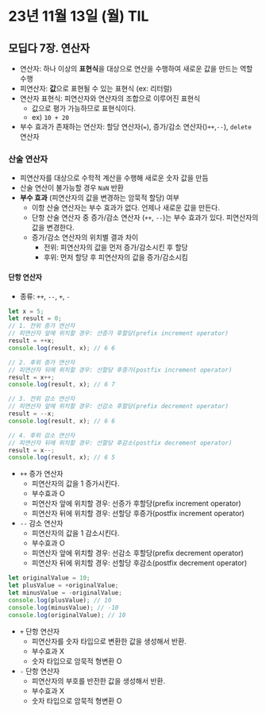 # 23년 11월 13일 (월) TIL

## 모딥다 7장. 연산자

- 연산자: 하나 이상의 **표현식**을 대상으로 연산을 수행하여 새로운 값을 만드는 역할 수행
- 피연산자: **값**으로 표현될 수 있는 표현식 (ex: 리터럴)
- 연산자 표현식: 피연산자와 연산자의 조합으로 이루어진 표현식
  - 값으로 평가 가능하므로 표현식이다.
  - ex) `10 + 20`
- 부수 효과가 존재하는 연산자: 할당 연산자(`=`), 증가/감소 연산자()`++`,`--`), `delete` 연산자

### 산술 연산자

- 피연산자를 대상으로 수학적 계산을 수행해 새로운 숫자 값을 만듬
- 산술 연산이 불가능할 경우 `NaN` 반환
- **부수 효과** (피연산자의 값을 변경하는 암묵적 할당) 여부
  - 이항 산술 연산자는 부수 효과가 없다. 언제나 새로운 값을 만든다.
  - 단항 산술 연산자 중 증가/감소 연산자 (`++`, `--`)는 부수 효과가 있다. 피연산자의 값을 변경한다.
  - 증가/감소 연산자의 위치별 결과 차이
    - 전위: 피연산자의 값을 먼저 증가/감소시킨 후 할당
    - 후위: 먼저 할당 후 피연산자의 값을 증가/감소시킴

#### 단항 연산자

- 종류: `++`, `--`, `+`, `-`

```js
let x = 5;
let result = 0;
// 1. 전위 증가 연산자
// 피연산자 앞에 위치할 경우: 선증가 후할당(prefix increment operator)
result = ++x;
console.log(result, x); // 6 6

// 2. 후위 증가 연산자
// 피연산자 뒤에 위치할 경우: 선할당 후증가(postfix increment operator)
result = x++;
console.log(result, x); // 6 7

// 3. 전위 감소 연산자
// 피연산자 앞에 위치할 경우: 선감소 후할당(prefix decrement operator)
result = --x;
console.log(result, x); // 6 6

// 4. 후위 감소 연산자
// 피연산자 뒤에 위치할 경우: 선할당 후감소(postfix decrement operator)
result = x--;
console.log(result, x); // 6 5
```

- `++` 증가 연산자
  - 피연산자의 값을 1 증가시킨다.
  - 부수효과 O
  - 피연산자 앞에 위치할 경우: 선증가 후할당(prefix increment operator)
  - 피연산자 뒤에 위치할 경우: 선할당 후증가(postfix increment operator)
- `--` 감소 연산자
  - 피연산자의 값을 1 감소시킨다.
  - 부수효과 O
  - 피연산자 앞에 위치할 경우: 선감소 후할당(prefix decrement operator)
  - 피연산자 뒤에 위치할 경우: 선할당 후감소(postfix decrement operator)

```js
let originalValue = 10;
let plusValue = +originalValue;
let minusValue = -originalValue;
console.log(plusValue); // 10
console.log(minusValue); // -10
console.log(originalValue); // 10
```

- `+` 단항 연산자
  - 피연산자를 숫자 타입으로 변환한 값을 생성해서 반환.
  - 부수효과 X
  - 숫자 타입으로 암묵적 형변환 O
- `-` 단항 연산자
  - 피연산자의 부호를 반전한 값을 생성해서 반환.
  - 부수효과 X
  - 숫자 타입으로 암묵적 형변환 O
